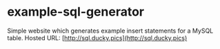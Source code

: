 # example-sql-generator

Simple website which generates example insert statements for a MySQL table.
Hosted URL: [http://sql.ducky.pics](http://sql.ducky.pics)